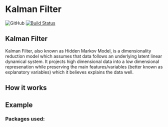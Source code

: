 # Kalman Filter
![GitHub](https://img.shields.io/github/license/siaan/project-proposals-f2020?style=plastic)
[![Build Status](https://travis-ci.org/Siaan/kalmanfilter.svg?branch=master)](https://travis-ci.org/Siaan/kalmanfilter)


## Kalman Filter

Kalman Filter, also known as Hidden Markov Model, is a dimensionality reduction model which assumes that data follows an underlying latent linear dynamical system. It projects high dimensional data into a low dimensional represenation while preserving the main features/variables (better known as explanatory variables) which it believes explains the data well. 

## How it works



## Example


### Packages used:

